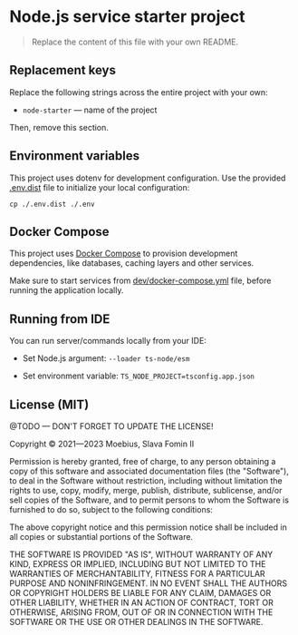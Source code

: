 
# Node.js service starter project

> Replace the content of this file with your own README.


## Replacement keys

Replace the following strings across the entire project
with your own:

- `node-starter` — name of the project

Then, remove this section.


## Environment variables

This project uses dotenv for development configuration.
Use the provided [.env.dist](./.env.dist) file to initialize
your local configuration:

```shell
cp ./.env.dist ./.env
```


## Docker Compose

This project uses [Docker Compose](https://docs.docker.com/compose/)
to provision development dependencies, like databases, caching layers
and other services.

Make sure to start services from
[dev/docker-compose.yml](./dev/docker-compose.yml) file,
before running the application locally.


## Running from IDE

You can run server/commands locally from your IDE:

- Set Node.js argument:
  `--loader ts-node/esm`

- Set environment variable:
  `TS_NODE_PROJECT=tsconfig.app.json`


## License (MIT)

@TODO — DON'T FORGET TO UPDATE THE LICENSE!

Copyright © 2021—2023 Moebius, Slava Fomin II

Permission is hereby granted, free of charge, to any person obtaining a copy
of this software and associated documentation files (the "Software"), to deal
in the Software without restriction, including without limitation the rights
to use, copy, modify, merge, publish, distribute, sublicense, and/or sell
copies of the Software, and to permit persons to whom the Software is
furnished to do so, subject to the following conditions:

The above copyright notice and this permission notice shall be included in all
copies or substantial portions of the Software.

THE SOFTWARE IS PROVIDED "AS IS", WITHOUT WARRANTY OF ANY KIND, EXPRESS OR
IMPLIED, INCLUDING BUT NOT LIMITED TO THE WARRANTIES OF MERCHANTABILITY,
FITNESS FOR A PARTICULAR PURPOSE AND NONINFRINGEMENT. IN NO EVENT SHALL THE
AUTHORS OR COPYRIGHT HOLDERS BE LIABLE FOR ANY CLAIM, DAMAGES OR OTHER
LIABILITY, WHETHER IN AN ACTION OF CONTRACT, TORT OR OTHERWISE, ARISING FROM,
OUT OF OR IN CONNECTION WITH THE SOFTWARE OR THE USE OR OTHER DEALINGS IN THE
SOFTWARE.
